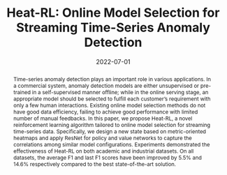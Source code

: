 ---
# Documentation: https://wowchemy.com/docs/managing-content/

title: "Heat-RL: Online Model Selection for Streaming Time-Series Anomaly Detection"
authors: [Yujing Wang, Luoxin Xiong, Mingliang Zhang, Hui Xue, Qi Chen, Yaming Yang, Yunhai Tong, Congrui Huang, Bixiong Xu]
date: 2022-07-01
doi: ""

# Schedule page publish date (NOT publication's date).
publishDate: 2022-07-01

# Publication type.
# Legend: 0 = Uncategorized; 1 = Conference paper; 2 = Journal article;
# 3 = Preprint / Working Paper; 4 = Report; 5 = Book; 6 = Book section;
# 7 = Thesis; 8 = Patent
publication_types: ["1"]

# Publication name and optional abbreviated publication name.
publication: "*Conference on Lifelong Learning Agents, 2022*"
publication_short: "*CoLLAs, 2022*"

abstract: "Time-series anomaly detection plays an important role in various applications. In a commercial system, anomaly detection models are either unsupervised or pre-trained in a self-supervised manner offline; while in the online serving stage, an appropriate model should be selected to fulfill each customer’s requirement with only a few human interactions. Existing online model selection methods do not have good data efficiency, failing to achieve good performance with limited number of manual feedbacks. In this paper, we propose Heat-RL, a novel reinforcement learning algorithm tailored to online model selection for streaming time-series data. Specifically, we design a new state based on metric-oriented heatmaps and apply ResNet for policy and value networks to capture the correlations among similar model configurations. Experiments demonstrated the effectiveness of Heat-RL on both academic and industrial datasets. On all datasets, the average F1 and last F1 scores have been improved by 5.5% and 14.6% respectively compared to the best state-of-the-art solution."

# Summary. An optional shortened abstract.
summary: ""

tags: []
categories: []
featured: true

# Custom links (optional).
#   Uncomment and edit lines below to show custom links.
links:
- name: PDF
  url: https://proceedings.mlr.press/v199/wang22a/wang22a.pdf
  icon_pack: fas
  icon: file-pdf

url_pdf: 
url_code: 
url_dataset:
url_poster:
url_project:
url_slides:
url_source: 
url_video:

# Featured image
# To use, add an image named `featured.jpg/png` to your page's folder. 
# Focal points: Smart, Center, TopLeft, Top, TopRight, Left, Right, BottomLeft, Bottom, BottomRight.
image:
  caption: ""
  focal_point: ""
  preview_only: false

# Associated Projects (optional).
#   Associate this publication with one or more of your projects.
#   Simply enter your project's folder or file name without extension.
#   E.g. `internal-project` references `content/project/internal-project/index.md`.
#   Otherwise, set `projects: []`.
projects: []

# Slides (optional).
#   Associate this publication with Markdown slides.
#   Simply enter your slide deck's filename without extension.
#   E.g. `slides: "example"` references `content/slides/example/index.md`.
#   Otherwise, set `slides: ""`.
slides: ""
---